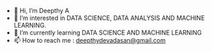 - 👋 Hi, I’m Deepthy A
- 👀 I’m interested in DATA SCIENCE, DATA ANALYSIS AND MACHINE LEARNING.
- 🌱 I’m currently learning DATA SCIENCE AND MACHINE LEARNING
- 📫 How to reach me : deepthydevadasan@gmail.com

<!---
DeepuVaishu/DeepuVaishu is a ✨ special ✨ repository because its `README.md` (this file) appears on your GitHub profile.
You can click the Preview link to take a look at your changes.
--->
